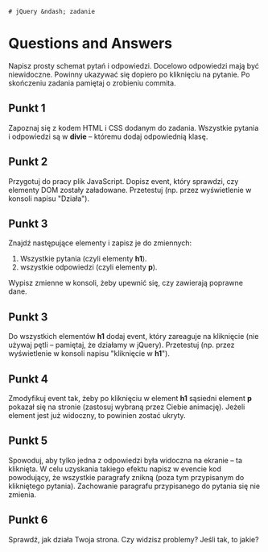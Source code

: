     # jQuery &ndash; zadanie
# Questions and Answers

Napisz prosty schemat pytań i odpowiedzi. Docelowo odpowiedzi mają być niewidoczne. Powinny ukazywać się dopiero po kliknięciu na pytanie. Po skończeniu zadania pamiętaj o zrobieniu commita.

## Punkt 1
Zapoznaj się z kodem HTML i CSS dodanym do zadania. Wszystkie pytania i odpowiedzi są w **divie** &ndash; któremu dodaj odpowiednią klasę.

## Punkt 2
Przygotuj do pracy plik JavaScript. Dopisz event, który sprawdzi, czy elementy DOM zostały załadowane. Przetestuj (np. przez wyświetlenie w konsoli napisu "Działa").

## Punkt 3
Znajdź następujące elementy i zapisz je do zmiennych:

1. Wszystkie pytania (czyli elementy **h1**).
2. wszystkie odpowiedzi (czyli elementy **p**).

Wypisz zmienne w konsoli, żeby upewnić się, czy zawierają poprawne dane.

## Punkt 3
Do wszystkich elementów **h1** dodaj event, który zareaguje na kliknięcie (nie używaj pętli &ndash; pamiętaj, że działamy w jQuery). Przetestuj (np. przez wyświetlenie w konsoli napisu "kliknięcie w **h1**").

## Punkt 4
Zmodyfikuj event tak, żeby po kliknięciu w element **h1** sąsiedni element **p** pokazał się na stronie (zastosuj wybraną przez Ciebie animację). Jeżeli element jest już widoczny, to powinien zostać ukryty.

## Punkt 5
Spowoduj, aby tylko jedna z odpowiedzi była widoczna na ekranie  &ndash; ta kliknięta.
W celu uzyskania takiego efektu napisz w evencie kod powodujący, że wszystkie paragrafy znikną (poza tym przypisanym do klikniętego pytania). Zachowanie paragrafu przypisanego do pytania się nie zmienia.

## Punkt 6
Sprawdź, jak działa Twoja strona. Czy widzisz problemy? Jeśli tak, to jakie?
